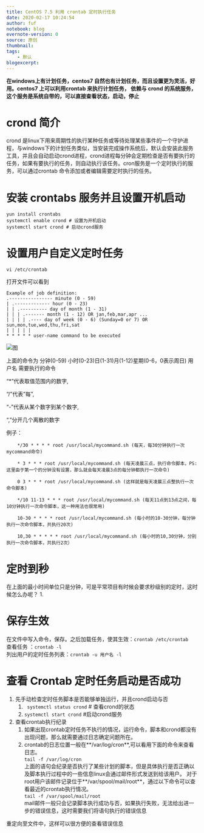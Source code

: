 ```yaml
---
title: CentOS 7.5 利用 crontab 定时执行任务
date: 2020-02-17 10:24:54
author: fuf
notebook: blog
evernote-version: 0
source: 原创
thumbnail: 
tags:
    - 默认
blogexcerpt: 
---
```



**在windows上有计划任务，centos7 自然也有计划任务，而且设置更为灵活，好用。centos7 上可以利用crontab 来执行计划任务， 依赖与 crond 的系统服务，这个服务是系统自带的，可以直接查看状态，启动，停止**
<!-- more -->


# crond 简介
crond 是linux下用来周期性的执行某种任务或等待处理某些事件的一个守护进程，与windows下的计划任务类似，当安装完成操作系统后，默认会安装此服务 工具，并且会自动启动crond进程，crond进程每分钟会定期检查是否有要执行的任务，如果有要执行的任务，则自动执行该任务。cron服务是一个定时执行的服务，可以通过crontab 命令添加或者编辑需要定时执行的任务。


# 安装 crontabs 服务并且设置开机启动

``` 
yun install crontabs
systemctl enable crond # 设置为开机启动
systemctl start crond # 启动crond服务

```
# 设置用户自定义定时任务
```
vi /etc/crontab

```

打开文件可以看到

```
Example of job definition:
.---------------- minute (0 - 59)
| .------------- hour (0 - 23)
| | .---------- day of month (1 - 31)
| | | .------- month (1 - 12) OR jan,feb,mar,apr ...
| | | | .---- day of week (0 - 6) (Sunday=0 or 7) OR sun,mon,tue,wed,thu,fri,sat
| | | | |
* * * * * user-name command to be executed
```


![图](https://ws1.sinaimg.cn/large/006wG1mNgy1gbzav0d089j30f20ciweq.jpg)

上面的命令为
分钟(0-59) 小时(0-23)日(1-31)月(1-12)星期(0-6，0表示周日) 用户名 需要执行的命令 

“*”代表取值范围内的数字,

“/”代表”每”,

“-”代表从某个数字到某个数字,

“,”分开几个离散的数字


例子：
```
    */30 * * * * root /usr/local/mycommand.sh (每天，每30分钟执行一次 mycommand命令)

    * 3 * * * root /usr/local/mycommand.sh (每天凌晨三点，执行命令脚本，PS:这里由于第一个的分钟没有设置，那么就会每天凌晨3点的每分钟都执行一次命令)

    0 3 * * * root /usr/local/mycommand.sh (这样就是每天凌晨三点整执行一次命令脚本)

    */10 11-13 * * * root /usr/local/mycommand.sh (每天11点到13点之间，每10分钟执行一次命令脚本，这一种用法也很常用)

    10-30 * * * * root /usr/local/mycommand.sh (每小时的10-30分钟，每分钟执行一次命令脚本，共执行20次)

    10,30 * * * * * root /usr/local/mycommand.sh (每小时的10,30分钟，分别执行一次命令脚本，共执行2次）
```
# 定时到秒

在上面的最小时间单位只是分钟，可是平常项目有时候会要求秒级别的定时，这时候怎么办呢？
1. 


# 保存生效
在文件中写入命令，保存。之后加载任务，使其生效：`crontab /etc/crontab`  
查看任务 ：` crontab -l `  
列出用户的定时任务列表：` crontab -u 用户名 -l  `  

# 查看 Crontab 定时任务启动是否成功
1. 先手动检查定时任务脚本是否能够单独运行，并且crond启动与否
   1. ` systemctl status crond` # 查看crond的状态  
   2. ` systemctl start crond ` #启动crond服务
2. 查看crontab执行纪录
   1. 如果出现crontab定时任务不执行的情况，运行命令，脚本和crond都没有出现问题，那么就需要通过日志确定问题所在。
   2. crontab的日志位置一般在**/var/log/cron**,可以看用下面的命令来查看日志。   
     ` tail -f /var/log/cron `  
上面的语句会纪录是否执行了某些计划的脚本，但是具体执行是否正确以及脚本执行过程中的一些信息linux会通过邮件形式发送到给该用户。 对于root用户该邮件记录位于**/var/spool/mail/root**，通过以下命令可以查看最近的crontab执行情况。  
     ` tail -f /var/spool/mail/root `  
mail邮件一般只会记录脚本执行成功与否，如果执行失败，无法给出进一步的错误信息，这时需要我们将语句执行的错误信息

重定向至文件中，这样可以很方便的查看错误信息
